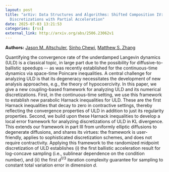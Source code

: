 ```yaml
---
layout: post
title: "arXiv: Data Structures and Algorithms: Shifted Composition IV: Underdamped Langevin and Numerical
  Discretizations with Partial Acceleration"
date: 2025-07-03 13:21:53 
categories: [rss]
external_link: http://arxiv.org/abs/2506.23062v1
---
```


**Authors:** [Jason M. Altschuler](https://dblp.uni-trier.de/search?q=Jason+M.+Altschuler), [Sinho Chewi](https://dblp.uni-trier.de/search?q=Sinho+Chewi), [Matthew S. Zhang](https://dblp.uni-trier.de/search?q=Matthew+S.+Zhang)

Quantifying the convergence rate of the underdamped Langevin dynamics (ULD)
is a classical topic, in large part due to the possibility for
diffusive-to-ballistic speedups -- as was recently established for the
continuous-time dynamics via space-time Poincare inequalities. A central
challenge for analyzing ULD is that its degeneracy necessitates the development
of new analysis approaches, e.g., the theory of hypocoercivity. In this paper,
we give a new coupling-based framework for analyzing ULD and its numerical
discretizations. First, in the continuous-time setting, we use this framework
to establish new parabolic Harnack inequalities for ULD. These are the first
Harnack inequalities that decay to zero in contractive settings, thereby
reflecting the convergence properties of ULD in addition to just its regularity
properties.
Second, we build upon these Harnack inequalities to develop a local error
framework for analyzing discretizations of ULD in KL divergence. This extends
our framework in part III from uniformly elliptic diffusions to degenerate
diffusions, and shares its virtues: the framework is user-friendly, applies to
sophisticated discretization schemes, and does not require contractivity.
Applying this framework to the randomized midpoint discretization of ULD
establishes (i) the first ballistic acceleration result for log-concave
sampling (i.e., sublinear dependence on the condition number), and (ii) the
first $d^{1/3}$ iteration complexity guarantee for sampling to constant total
variation error in dimension $d$.
